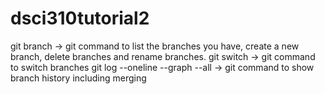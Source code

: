 # dsci310tutorial2
git branch -> git command to list the branches you have, create a new branch, delete branches and rename branches.
git switch -> git command to switch branches
git log --oneline --graph --all -> git command to show branch history including merging